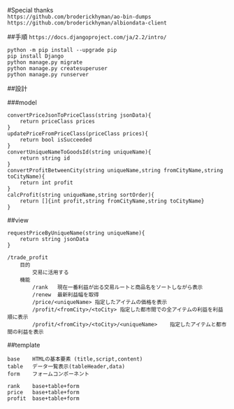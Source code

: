 #Special thanks  
`https://github.com/broderickhyman/ao-bin-dumps`  
`https://github.com/broderickhyman/albiondata-client`

##手順
`https://docs.djangoproject.com/ja/2.2/intro/`


`python -m pip install --upgrade pip`  
`pip install Django`  
`python manage.py migrate`  
`python manage.py createsuperuser`  
`python manage.py runserver`  

##設計  
  
###model  
```
convertPriceJsonToPriceClass(string jsonData){
    return priceClass prices
}  
updatePriceFromPriceClass(priceClass prices){
    return bool isSucceeded
}  
convertUniqueNameToGoodsId(string uniqueName){
    return string id
}  
convertProfitBetweenCity(string uniqueName,string fromCityName,string toCityName){
    return int profit
}  
calcProfit(string uniqueName,string sortOrder){
    return []{int profit,string fromCityName,string toCityName}
}
```
##view  
```
requestPriceByUniqueName(string uniqueName){
    return string jsonData
}
```
```
/trade_profit
    目的
        交易に活用する
    機能
        /rank   現在一番利益が出る交易ルートと商品名をソートしながら表示
        /renew  最新利益幅を取得
        /price/<uniqueName> 指定したアイテムの価格を表示
        /profit/<fromCity>/<toCity> 指定した都市間での全アイテムの利益を利益順に表示
        /profit/<fromCity>/<toCity>/<uniqueName>    指定したアイテムと都市間の利益を表示
```

##template
```
base    HTMLの基本要素 (title,script,content)
table   データ一覧表示(tableHeader,data)
form    フォームコンポーネント

rank    base+table+form
price   base+table+form
profit  base+table+form

```